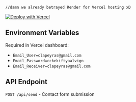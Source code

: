 ```
//damn we already betrayed Render for Vercel hosting xD
```

[![Deploy with Vercel](https://vercel.com/button)](https://vercel.com/new/clone?repository-url=https%3A%2F%2Fgithub.com%2FAhmedBenAbdallahDev%2Fclapme&env=Email_User,Email_Password,Email_Receiver&envDescription=Gmail%20SMTP%20credentials)


## Environment Variables

Required in Vercel dashboard:
- `Email_User=clapeyras@gmail.com`
- `Email_Password=cckekiftyaalvign`
- `Email_Receiver=clapeyras@gmail.com`

## API Endpoint

`POST /api/send` - Contact form submission